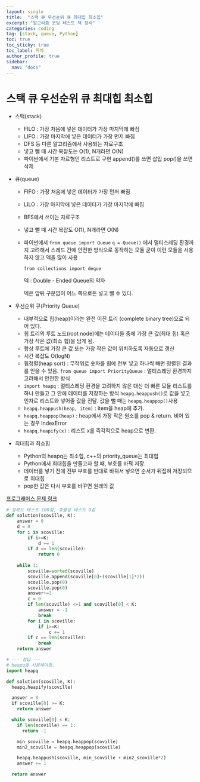 ```yaml
---
layout: single
title:  "스택 큐 우선순위 큐 최대힙 최소힙"
excerpt: "알고리즘 코딩 테스트 책 정리"
categories: coding
tag: [stack, queue, Python]
toc: true
toc_sticky: true
toc_label: 목차
author_profile: true
sidebar:
  nav: "docs"
---
```

# 스택 큐 우선순위 큐 최대힙 최소힙

- 스택(stack)
    - FILO : 가장 처음에 넣은 데이터가 가장 마지막에 빠짐
    - LIFO : 가장 마지막에 넣은 데이터가 가장 먼저 빠짐
    - DFS 등 다른 알고리즘에서 사용되는 자료구조
    - 넣고 뺄 때 시간 복잡도는 O(1), N개라면 O(N)
    - 파이썬에서 기본 자료형인 리스트로 구현
    append()를 쓰면 삽입
    pop()을 쓰면 삭제
- 큐(queue)
    - FIFO : 가장 처음에 넣은 데이터가 가장 먼저 빠짐
    - LILO : 가장 마지막에 넣은 데이터가 가장 마지막에 빠짐
    - BFS에서 쓰이는 자료구조
    - 넣고 뺄 때 시간 복잡도 O(1), N개라면 O(N)
    - 파이썬에서 `from queue import Queue`
    `q = Queue()` 에서 멀티스레딩 환경까지 고려해서 스레드 간에 안전한 방식으로 동작하는 모듈
    굳이 이런 모듈을 사용하지 않고 덱을 많이 사용
        
        `from collections import deque`
        
        덱 : Double - Ended Queue의 약자
        
        덱은 앞뒤 구분없이 어느 쪽으로든 넣고 뺄 수 있다.
        
- 우선순위 큐(Priority Queue)
    - 내부적으로 힙(heap)이라는 완전 이진 트리 (complete binary tree)으로 되어 있다.
    - 힙 트리의 루트 노드(root node)에는 데이터들 중에 가장 큰 값(최대 힙) 혹은 가장 작은 값(최소 힙)을 담게 됨.
    - 항상 루트에 가장 큰 값 또는 가장 작은 값이 위치하도록 자동으로 갱신
    - 시간 복잡도 O(logN)
    - 힙정렬(heap sort) : 무작위로 숫자를 힙에 전부 넣고 하나씩 빼면 정렬된 결과를 얻을 수 있음.
    `from queue import PriorityQueue` : 멀티스레딩 환경까지 고려해서 안전한 방식
    - `import heapq` : 멀티스레딩 환경을 고려하지 않은 대신 더 빠른 모듈
    리스트를 하나 만들고 그 안에 데이터를 저장하는 방식
    `heapq.heappush()`로 값을 넣고 인자로 리스트와 넣어줄 값을 전달.
    값을 뺄 때는 `heapq.heappop()`사용
    - `heapq.heappush(heap, item)` : item을 heap에 추가.
    - `heapq.heappop(heap)` : heap에서 가장 작은 원소를 pop & return. 비어 있는 경우 IndexError
    - `heapq.heapify(x)` : 리스트 x를 즉각적으로 heap으로 변환.
- 최대힙과 최소힙
    - Python의 heapq는 최소힙, c++의 priority_queue는 최대힙
    - Python에서 최대힙을 만들고자 할 때, 부호를 바꿔 저장.
    - 데이터를 넣기 전에 전부 부호를 반대로 바꿔서 넣으면 순서가 뒤집혀 저장되므로 최대힙
    - pop한 값은 다시 부호를 바꾸면 원래의 값

[프로그래머스 문제 링크](https://school.programmers.co.kr/learn/courses/30/lessons/42626#)

```python
# 정확도 테스트 100점, 효율성 테스트 0점
def solution(scoville, K):
    answer = 0
    d = 0
    for i in scoville:
        if i>=K:
            d += 1
        if d == len(scoville):
            return 0
    
    while 1:
        scoville=sorted(scoville)
        scoville.append(scoville[0]+(scoville[1]*2))
        scoville.pop(0)
        scoville.pop(0)
        answer+=1
        c = 0
        if len(scoville) <=1 and scoville[0] < K:
            answer = -1
            break
        for i in scoville:
            if i>=K:
                c += 1
        if c == len(scoville):
            break
    return answer

# --- 정답 ---
# heapq을 사용해야함.
import heapq

def solution(scoville, K):
  heapq.heapify(scoville)

  answer = 0
  if scoville[0] >= K:
    return answer

  while scoville[0] < K:
    if len(scoville) == 1:
      return -1

    min_scoville = heapq.heappop(scoville)
    min2_scoville = heapq.heappop(scoville)

    heapq.heappush(scoville, min_scoville + min2_scoville*2)
    answer += 1

  return answer
```